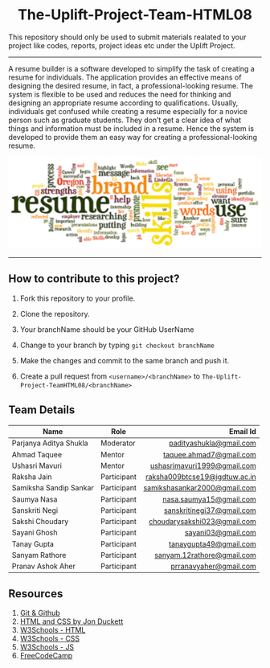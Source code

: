 
<h1 align="center">
  The-Uplift-Project-Team-HTML08
</h1>

<p align="center">
  

  This repository should only be used to submit materials realated to your project like codes, reports, project ideas etc under the Uplift Project.

</p>

***
  A resume builder is a software developed to simplify the task of creating a resume for individuals. The application provides an effective means of designing the desired resume, in fact, a professional-looking resume. The system is flexible to be used and reduces the need for thinking and designing an appropriate resume according to qualifications. Usually, individuals get confused while creating a resume especially for a novice person such as graduate students. They don’t get a clear idea of what things and information must be included in a resume. Hence the system is developed to provide them an easy way for creating a professional-looking resume.

![ResumeBuilder](./images/resume.png)

***

## How to contribute to this project?

1. Fork this repository to your profile.

2. Clone the repository.

3. Your branchName should be your GitHub UserName

2. Change to your branch by typing `git checkout branchName`

3. Make the changes and commit to the same branch and push it.

4. Create a pull request from `<username>/<branchName>` to `The-Uplift-Project-TeamHTML08/<branchName>`


## Team Details

| Name | Role | Email Id | 
| ---------- | ----- |  ---------: |
| Parjanya Aditya Shukla | Moderator | padityashukla@gmail.com |  
|Ahmad Taquee |Mentor|taquee.ahmad7@gmail.com
|Ushasri Mavuri|Mentor|ushasrimavuri1999@gmail.com
|Raksha Jain|Participant|raksha009btcse19@igdtuw.ac.in
|Samiksha Sandip Sankar|Participant|samikshasankar2000@gmail.com
|Saumya Nasa|Participant|nasa.saumya15@gmail.com
|Sanskriti Negi|Participant|sanskritinegi37@gmail.com
|Sakshi Choudary|Participant|choudarysakshi023@gmail.com
|Sayani Ghosh|Participant|sayani03@gmail.com
|Tanay Gupta|Participant|tanaygupta49@gmail.com
|Sanyam Rathore|Participant|sanyam.12rathore@gmail.com
|Pranav Ashok Aher|Participant|prranavyaher@gmail.com


## Resources
1. [Git & Github](https://youtu.be/xuB1Id2Wxak)
2. [HTML and CSS by Jon Duckett](https://wtf.tw/ref/duckett.pdf)
3. [W3Schools - HTML](https://www.w3schools.com/html/)
4. [W3Schools - CSS](https://www.w3schools.com/css/)
5. [W3Schools - JS](https://www.w3schools.com/js/)
6. [FreeCodeCamp](https://www.freecodecamp.org/)


